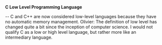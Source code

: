 **C Low Level Programming Language**

-- C and C++ are now considered low-level languages because they have no automatic memory management. Olivier: The definition of low level has changed quite a bit since the inception of computer science. I would not qualify C as a low or high level language, but rather more like an intermediary language.
